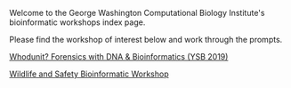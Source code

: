 Welcome to the George Washington Computational Biology Institute's bioinformatic workshops index page. 

Please find the workshop of interest below and work through the prompts.

[Whodunit? Forensics with DNA & Bioinformatics (YSB 2019)](whodunit_workshop)

[Wildlife and Safety Bioinformatic Workshop](wildlife_safety_workshops)
